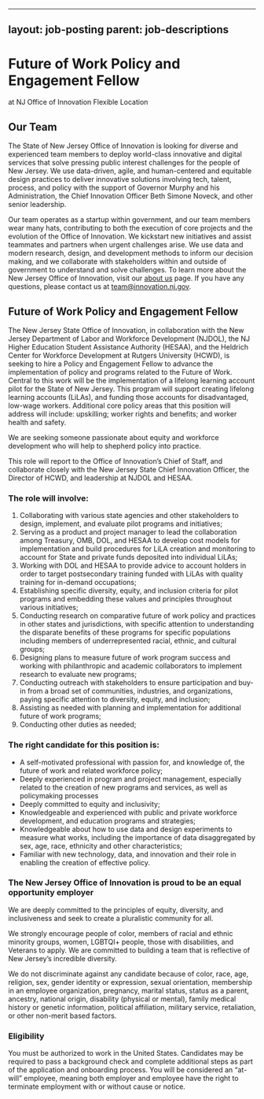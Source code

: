 
---
layout: job-posting
parent: job-descriptions
---



# Future of Work Policy and Engagement Fellow
at NJ Office of Innovation
Flexible Location

## Our Team
The State of New Jersey Office of Innovation is looking for diverse and experienced team members to deploy world-class innovative and digital services that solve pressing public interest challenges for the people of New Jersey. We use data-driven, agile, and human-centered and equitable design practices to deliver innovative solutions involving tech, talent, process, and policy with the support of Governor Murphy and his Administration, the Chief Innovation Officer Beth Simone Noveck, and other senior leadership.

Our team operates as a startup within government, and our team members wear many hats, contributing to both the execution of core projects and the evolution of the Office of Innovation. We kickstart new initiatives and assist teammates and partners when urgent challenges arise. We use data and modern research, design, and development methods to inform our decision making, and we collaborate with stakeholders within and outside of government to understand and solve challenges. To learn more about the New Jersey Office of Innovation, visit our [about us](https://innovation.nj.gov/about/) page. If you have any questions, please contact us at team@innovation.nj.gov.

## Future of Work Policy and Engagement Fellow
The New Jersey State Office of Innovation, in collaboration with the New Jersey Department of Labor and Workforce Development (NJDOL), the NJ Higher Education Student Assistance Authority (HESAA), and the Heldrich Center for Workforce Development at Rutgers University (HCWD), is seeking to hire a Policy and Engagement Fellow to advance the implementation of policy and programs related to the Future of Work. Central to this work will be the implementation of a lifelong learning account pilot for the State of New Jersey. This program will support creating lifelong learning accounts (LiLAs), and funding those accounts for disadvantaged, low-wage workers. Additional core policy areas that this position will address will include: upskilling; worker rights and benefits; and worker health and safety.

We are seeking someone passionate about equity and workforce development who will help to shepherd policy into practice.

This role will report to the Office of Innovation’s Chief of Staff, and collaborate closely with the New Jersey State Chief Innovation Officer, the Director of HCWD, and leadership at NJDOL and HESAA.

### The role will involve:
1.  Collaborating with various state agencies and other stakeholders to design, implement, and evaluate pilot programs and initiatives;    
2.  Serving as a product and project manager to lead the collaboration among Treasury, OMB, DOL, and HESAA to develop cost models for implementation and build procedures for LiLA creation and monitoring to account for State and private funds deposited into individual LiLAs;    
3.  Working with DOL and HESAA to provide advice to account holders in order to target postsecondary training funded with LiLAs with quality training for in-demand occupations;    
4.  Establishing specific diversity, equity, and inclusion criteria for pilot programs and embedding these values and principles throughout various initiatives;    
5.  Conducting research on comparative future of work policy and practices in other states and jurisdictions, with specific attention to understanding the disparate benefits of these programs for specific populations including members of underrepresented racial, ethnic, and cultural groups;    
6.  Designing plans to measure future of work program success and working with philanthropic and academic collaborators to implement research to evaluate new programs;    
7.  Conducting outreach with stakeholders to ensure participation and buy-in from a broad set of communities, industries, and organizations, paying specific attention to diversity, equity, and inclusion;    
8.  Assisting as needed with planning and implementation for additional future of work programs;    
9.  Conducting other duties as needed;
    
### The right candidate for this position is:
-   A self-motivated professional with passion for, and knowledge of, the future of work and related workforce policy;    
-   Deeply experienced in program and project management, especially related to the creation of new programs and services, as well as policymaking processes    
-   Deeply committed to equity and inclusivity;    
-   Knowledgeable and experienced with public and private workforce development, and education programs and strategies;    
-   Knowledgeable about how to use data and design experiments to measure what works, including the importance of data disaggregated by sex, age, race, ethnicity and other characteristics;    
-   Familiar with new technology, data, and innovation and their role in enabling the creation of effective policy.
    
### The New Jersey Office of Innovation is proud to be an equal opportunity employer
We are deeply committed to the principles of equity, diversity, and inclusiveness and seek to create a pluralistic community for all.

We strongly encourage people of color, members of racial and ethnic minority groups, women, LGBTQI+ people, those with disabilities, and Veterans to apply. We are committed to building a team that is reflective of New Jersey’s incredible diversity.

We do not discriminate against any candidate because of color, race, age, religion, sex, gender identity or expression, sexual orientation, membership in an employee organization, pregnancy, marital status, status as a parent, ancestry, national origin, disability (physical or mental), family medical history or genetic information, political affiliation, military service, retaliation, or other non-merit based factors.

### Eligibility
You must be authorized to work in the United States. Candidates may be required to pass a background check and complete additional steps as part of the application and onboarding process. You will be considered an “at-will” employee, meaning both employer and employee have the right to terminate employment with or without cause or notice.
